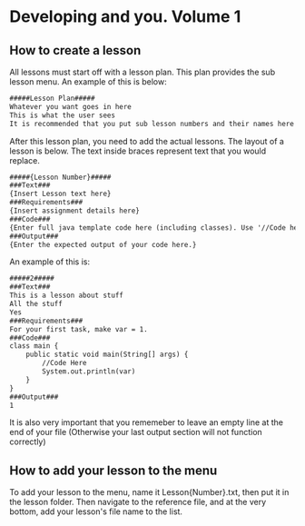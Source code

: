 # Developing and you. Volume 1
## How to create a lesson
All lessons must start off with a lesson plan. This plan provides the sub lesson menu.
An example of this is below:
```md
#####Lesson Plan#####
Whatever you want goes in here
This is what the user sees
It is recommended that you put sub lesson numbers and their names here
```
After this lesson plan, you need to add the actual lessons. The layout of a lesson is below. The text inside braces represent text that you would replace.
```md
#####{Lesson Number}#####
###Text###
{Insert Lesson text here}
###Requirements###
{Insert assignment details here}
###Code###
{Enter full java template code here (including classes). Use '//Code here' to specify where user code will be placed}
###Output###
{Enter the expected output of your code here.}
```

An example of this is:
```md
#####2#####
###Text###
This is a lesson about stuff
All the stuff
Yes
###Requirements###
For your first task, make var = 1.
###Code###
class main {
    public static void main(String[] args) {
        //Code Here
        System.out.println(var)
    }
}
###Output###
1
```
It is also very important that you rememeber to leave an empty line at the end of your file (Otherwise your last output section will not function correctly)
## How to add your lesson to the menu
To add your lesson to the menu, name it Lesson{Number}.txt, then put it in the lesson folder.
Then navigate to the reference file, and at the very bottom, add your lesson's file name to the list.
